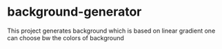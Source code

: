 # background-generator
This project generates background which is based on linear gradient
one can choose bw the colors of background
